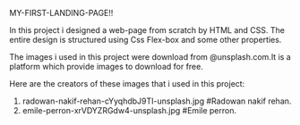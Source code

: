MY-FIRST-LANDING-PAGE!!

In this project i designed a web-page from scratch by HTML and CSS.
The entire design is structured using Css Flex-box and some other properties.

The images i used in this project were download from @unsplash.com.It is a platform which provide images to download for free.

Here are the creators of these images that i used in this project:
1. radowan-nakif-rehan-cYyqhdbJ9TI-unsplash.jpg #Radowan nakif rehan.
2. emile-perron-xrVDYZRGdw4-unsplash.jpg #Emile perron.